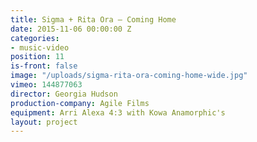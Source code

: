 ```yaml
---
title: Sigma + Rita Ora — Coming Home
date: 2015-11-06 00:00:00 Z
categories:
- music-video
position: 11
is-front: false
image: "/uploads/sigma-rita-ora-coming-home-wide.jpg"
vimeo: 144877063
director: Georgia Hudson
production-company: Agile Films
equipment: Arri Alexa 4:3 with Kowa Anamorphic's
layout: project
---
```


